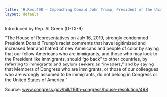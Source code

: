 ```yaml
---
title: 'H.Res.498 — Impeaching Donald John Trump, President of the United States, of high misdemeanors'
layout: default
---
```


Introduced by Rep. Al Green (D-TX-9)

“The House of Representatives on July 16, 2019, strongly condemned President Donald Trump’s racist comments that have legitimized and increased fear and hatred of new Americans and people of color by saying that our fellow Americans who are immigrants, and those who may look to the President like immigrants, should “go back” to other countries, by referring to immigrants and asylum seekers as “invaders,” and by saying that Members of Congress who are immigrants, or those of our colleagues who are wrongly assumed to be immigrants, do not belong in Congress or the United States of America.”

Source: www.congress.gov/bill/116th-congress/house-resolution/498